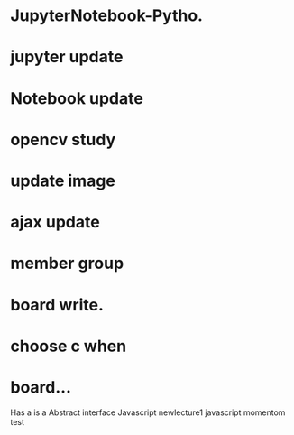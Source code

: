 # JupyterNotebook-Pytho.
# jupyter update
# Notebook update
# opencv study
# update image
# ajax update
# member group
# board write.
# choose c when 
# board...

Has a is a
Abstract interface
Javascript newlecture1
javascript momentom test
